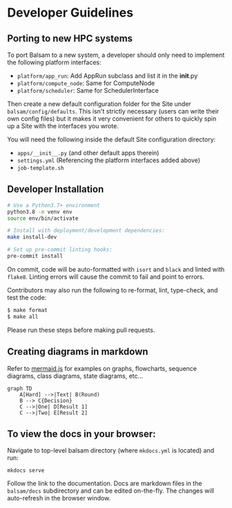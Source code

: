 # Developer Guidelines

## Porting to new HPC systems

To port Balsam to a new system, a developer should only need to 
implement the following platform interfaces:

- `platform/app_run`: Add AppRun subclass and list it in the __init__.py
- `platform/compute_node`: Same for ComputeNode
- `platform/scheduler`: Same for SchedulerInterface

Then create a new default configuration folder for the Site under `balsam/config/defaults`.  This isn't strictly necessary (users can write their own config files) but it makes it very convenient for others to quickly spin up a Site with the interfaces you wrote.  

You will need the following inside the default Site configuration directory:

- `apps/__init__.py` (and other default apps therein)
- `settings.yml` (Referencing the platform interfaces added above)
- `job-template.sh`

## Developer Installation

```bash
# Use a Python3.7+ environment
python3.8 -m venv env
source env/bin/activate

# Install with deployment/development dependencies:
make install-dev

# Set up pre-commit linting hooks:
pre-commit install
```

On commit, code will be auto-formatted with `isort` and `black` and linted with `flake8`.
Linting errors will cause the commit to fail and point to errors.

Contributors may also run the following to re-format, lint, type-check, and test the code:

```bash
$ make format
$ make all
```

Please run these steps before making pull requests.


## Creating diagrams in markdown
Refer to [mermaid.js](https://mermaid-js.github.io/mermaid/#/) for examples on graphs, flowcharts, sequence diagrams, class diagrams, state diagrams, etc...

```mermaid
graph TD
    A[Hard] -->|Text| B(Round)
    B --> C{Decision}
    C -->|One| D[Result 1]
    C -->|Two| E[Result 2]
```

## To view the docs in your browser:

Navigate to top-level balsam directory (where `mkdocs.yml` is located) and run:
```
mkdocs serve
```

Follow the link to the documentation. Docs are markdown files in the `balsam/docs` subdirectory and can be edited 
on-the-fly.  The changes will auto-refresh in the browser window.
